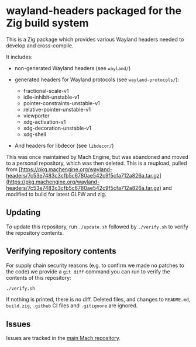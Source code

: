 # wayland-headers packaged for the Zig build system

This is a Zig package which provides various Wayland headers needed to develop and cross-compile.

It includes:

* non-generated Wayland headers (see `wayland/`)

* generated headers for Wayland protocols (see `wayland-protocols/`):

  * fractional-scale-v1
  * idle-inhibit-unstable-v1
  * pointer-constraints-unstable-v1
  * relative-pointer-unstable-v1
  * viewporter
  * xdg-activation-v1
  * xdg-decoration-unstable-v1
  * xdg-shell

* And headers for libdecor (see `libdecor/`)

This was once maintained by Mach Engine, but was abandoned and moved to a personal repository, which was then deleted. This is a reupload, pulled from [https://pkg.machengine.org/wayland-headers/7c53e7483c3cfb5c6780ae542c9f5cfa712a826a.tar.gz](https://pkg.machengine.org/wayland-headers/7c53e7483c3cfb5c6780ae542c9f5cfa712a826a.tar.gz) and modified to build for latest GLFW and zig.

## Updating

To update this repository, run `./update.sh` followed by `./verify.sh` to verify the repository contents.

## Verifying repository contents

For supply chain security reasons (e.g. to confirm we made no patches to the code) we provide a `git diff` command you can run to verify the contents of this repository:

```sh
./verify.sh
```

If nothing is printed, there is no diff. Deleted files, and changes to `README.md`, `build.zig`, `.github` CI files and `.gitignore` are ignored.

## Issues

Issues are tracked in the [main Mach repository](https://github.com/hexops/mach/issues?q=is%3Aissue+is%3Aopen+label%3Awayland-headers).
